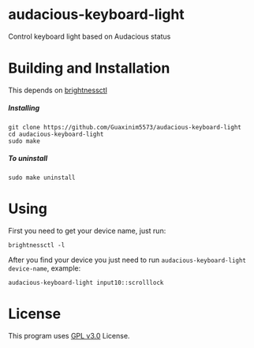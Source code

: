 # audacious-keyboard-light
Control keyboard light based on Audacious status
# Building and Installation
This depends on [brightnessctl](https://github.com/Hummer12007/brightnessctl)
##### Installing
```
git clone https://github.com/Guaxinim5573/audacious-keyboard-light
cd audacious-keyboard-light
sudo make
```
##### To uninstall
```
sudo make uninstall
```
# Using
First you need to get your device name, just run:
```
brightnessctl -l
```
After you find your device you just need to run `audacious-keyboard-light device-name`, example:
```
audacious-keyboard-light input10::scrolllock
```
# License
This program uses [GPL v3.0](https://github.com/Guaxinim5573/audacious-keyboard-light/blob/main/LICENSE) License.
